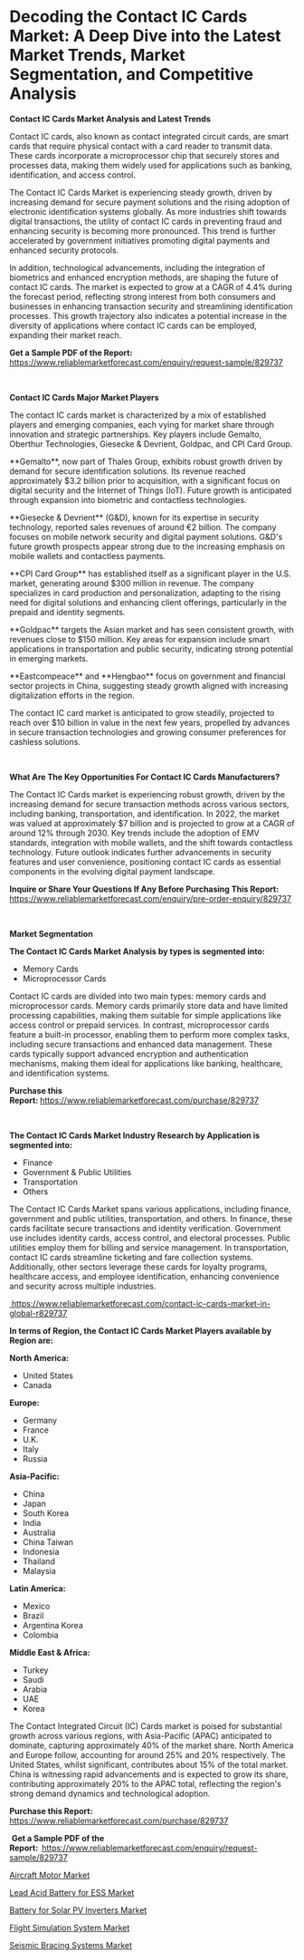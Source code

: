 <p><h1>Decoding the Contact IC Cards Market: A Deep Dive into the Latest Market Trends, Market Segmentation, and Competitive Analysis</h1></p><p><strong>Contact IC Cards Market Analysis and Latest Trends</strong></p>
<p><p>Contact IC cards, also known as contact integrated circuit cards, are smart cards that require physical contact with a card reader to transmit data. These cards incorporate a microprocessor chip that securely stores and processes data, making them widely used for applications such as banking, identification, and access control. </p><p>The Contact IC Cards Market is experiencing steady growth, driven by increasing demand for secure payment solutions and the rising adoption of electronic identification systems globally. As more industries shift towards digital transactions, the utility of contact IC cards in preventing fraud and enhancing security is becoming more pronounced. This trend is further accelerated by government initiatives promoting digital payments and enhanced security protocols. </p><p>In addition, technological advancements, including the integration of biometrics and enhanced encryption methods, are shaping the future of contact IC cards. The market is expected to grow at a CAGR of 4.4% during the forecast period, reflecting strong interest from both consumers and businesses in enhancing transaction security and streamlining identification processes. This growth trajectory also indicates a potential increase in the diversity of applications where contact IC cards can be employed, expanding their market reach.</p></p>
<p><strong>Get a Sample PDF of the Report:&nbsp;</strong> <a href="https://www.reliablemarketforecast.com/enquiry/request-sample/829737?utm_campaign=1108&utm_medium=2&utm_source=Github&utm_content=ia&utm_term=08102024&utm_id=contact-ic-cards">https://www.reliablemarketforecast.com/enquiry/request-sample/829737</a></p>
<p>&nbsp;</p>
<p><strong>Contact IC Cards Major Market Players</strong></p>
<p><p>The contact IC cards market is characterized by a mix of established players and emerging companies, each vying for market share through innovation and strategic partnerships. Key players include Gemalto, Oberthur Technologies, Giesecke & Devrient, Goldpac, and CPI Card Group.</p><p>**Gemalto**, now part of Thales Group, exhibits robust growth driven by demand for secure identification solutions. Its revenue reached approximately $3.2 billion prior to acquisition, with a significant focus on digital security and the Internet of Things (IoT). Future growth is anticipated through expansion into biometric and contactless technologies.</p><p>**Giesecke & Devrient** (G&D), known for its expertise in security technology, reported sales revenues of around €2 billion. The company focuses on mobile network security and digital payment solutions. G&D's future growth prospects appear strong due to the increasing emphasis on mobile wallets and contactless payments.</p><p>**CPI Card Group** has established itself as a significant player in the U.S. market, generating around $300 million in revenue. The company specializes in card production and personalization, adapting to the rising need for digital solutions and enhancing client offerings, particularly in the prepaid and identity segments.</p><p>**Goldpac** targets the Asian market and has seen consistent growth, with revenues close to $150 million. Key areas for expansion include smart applications in transportation and public security, indicating strong potential in emerging markets.</p><p>**Eastcompeace** and **Hengbao** focus on government and financial sector projects in China, suggesting steady growth aligned with increasing digitalization efforts in the region. </p><p>The contact IC card market is anticipated to grow steadily, projected to reach over $10 billion in value in the next few years, propelled by advances in secure transaction technologies and growing consumer preferences for cashless solutions.</p></p>
<p>&nbsp;</p>
<p><strong>What Are The Key Opportunities For Contact IC Cards Manufacturers?</strong></p>
<p><p>The Contact IC Cards market is experiencing robust growth, driven by the increasing demand for secure transaction methods across various sectors, including banking, transportation, and identification. In 2022, the market was valued at approximately $7 billion and is projected to grow at a CAGR of around 12% through 2030. Key trends include the adoption of EMV standards, integration with mobile wallets, and the shift towards contactless technology. Future outlook indicates further advancements in security features and user convenience, positioning contact IC cards as essential components in the evolving digital payment landscape.</p></p>
<p><strong>Inquire or Share Your Questions If Any Before Purchasing This Report:</strong> <a href="https://www.reliablemarketforecast.com/enquiry/pre-order-enquiry/829737?utm_campaign=1108&utm_medium=2&utm_source=Github&utm_content=ia&utm_term=08102024&utm_id=contact-ic-cards">https://www.reliablemarketforecast.com/enquiry/pre-order-enquiry/829737</a></p>
<p>&nbsp;</p>
<p><strong>Market Segmentation</strong></p>
<p><strong>The Contact IC Cards Market Analysis by types is segmented into:</strong></p>
<p><ul><li>Memory Cards</li><li>Microprocessor Cards</li></ul></p>
<p><p>Contact IC cards are divided into two main types: memory cards and microprocessor cards. Memory cards primarily store data and have limited processing capabilities, making them suitable for simple applications like access control or prepaid services. In contrast, microprocessor cards feature a built-in processor, enabling them to perform more complex tasks, including secure transactions and enhanced data management. These cards typically support advanced encryption and authentication mechanisms, making them ideal for applications like banking, healthcare, and identification systems.</p></p>
<p><strong>Purchase this Report:&nbsp;</strong><a href="https://www.reliablemarketforecast.com/purchase/829737?utm_campaign=1108&utm_medium=2&utm_source=Github&utm_content=ia&utm_term=08102024&utm_id=contact-ic-cards">https://www.reliablemarketforecast.com/purchase/829737</a></p>
<p>&nbsp;</p>
<p><strong>The Contact IC Cards Market Industry Research by Application is segmented into:</strong></p>
<p><ul><li>Finance</li><li>Government & Public Utilities</li><li>Transportation</li><li>Others</li></ul></p>
<p><p>The Contact IC Cards Market spans various applications, including finance, government and public utilities, transportation, and others. In finance, these cards facilitate secure transactions and identity verification. Government use includes identity cards, access control, and electoral processes. Public utilities employ them for billing and service management. In transportation, contact IC cards streamline ticketing and fare collection systems. Additionally, other sectors leverage these cards for loyalty programs, healthcare access, and employee identification, enhancing convenience and security across multiple industries.</p></p>
<p><a href="https://www.reliablemarketforecast.com/contact-ic-cards-market-in-global-r829737?utm_campaign=1108&utm_medium=2&utm_source=Github&utm_content=ia&utm_term=08102024&utm_id=contact-ic-cards">&nbsp;https://www.reliablemarketforecast.com/contact-ic-cards-market-in-global-r829737</a></p>
<p><strong>In terms of Region, the Contact IC Cards Market Players available by Region are:</strong></p>
<p>
    <p> <strong> North America: </strong>
        <ul>
            <li>United States</li>
            <li>Canada</li>
        </ul>
        </p> 
    <p> <strong> Europe: </strong>
        <ul>
            <li>Germany</li>
            <li>France</li>
            <li>U.K.</li>
            <li>Italy</li>
            <li>Russia</li>
        </ul>
        </p> 
    <p> <strong> Asia-Pacific: </strong>
        <ul>
            <li>China</li>
            <li>Japan</li>
            <li>South Korea</li>
            <li>India</li>
            <li>Australia</li>
            <li>China Taiwan</li>
            <li>Indonesia</li>
            <li>Thailand</li>
            <li>Malaysia</li>
        </ul>
        </p> 
    <p> <strong> Latin America: </strong>
        <ul>
            <li>Mexico</li>
            <li>Brazil</li>
            <li>Argentina Korea</li>
            <li>Colombia</li>
        </ul>
        </p> 
    <p> <strong> Middle East & Africa: </strong>
        <ul>
            <li>Turkey</li>
            <li>Saudi</li>
            <li>Arabia</li>
            <li>UAE</li>
            <li>Korea</li>
        </ul>
    </p>
    </p>
<p><p>The Contact Integrated Circuit (IC) Cards market is poised for substantial growth across various regions, with Asia-Pacific (APAC) anticipated to dominate, capturing approximately 40% of the market share. North America and Europe follow, accounting for around 25% and 20% respectively. The United States, whilst significant, contributes about 15% of the total market. China is witnessing rapid advancements and is expected to grow its share, contributing approximately 20% to the APAC total, reflecting the region's strong demand dynamics and technological adoption.</p></p>
<p><strong>Purchase this Report: </strong><a href="https://www.reliablemarketforecast.com/purchase/829737?utm_campaign=1108&utm_medium=2&utm_source=Github&utm_content=ia&utm_term=08102024&utm_id=contact-ic-cards">https://www.reliablemarketforecast.com/purchase/829737</a></p>
<p>&nbsp;<strong>Get a Sample PDF of the Report:&nbsp;&nbsp;</strong><a href="https://www.reliablemarketforecast.com/enquiry/request-sample/829737?utm_campaign=1108&utm_medium=2&utm_source=Github&utm_content=ia&utm_term=08102024&utm_id=contact-ic-cards">https://www.reliablemarketforecast.com/enquiry/request-sample/829737</a></p>
<p><strong></strong></p>
<p><p><a href="https://www.linkedin.com/pulse/top-trends-transforming-aircraft-motor-market-2024-2031-hashub-hdijf?utm_campaign=1108&utm_medium=2&utm_source=Github&utm_content=ia&utm_term=08102024&utm_id=contact-ic-cards">Aircraft Motor Market</a></p><p><a href="https://issuu.com/reportprime-2/docs/lead-acid-battery-for-ess-market-si_e167a1b055e7be?utm_campaign=1108&utm_medium=2&utm_source=Github&utm_content=ia&utm_term=08102024&utm_id=contact-ic-cards">Lead Acid Battery for ESS Market</a></p><p><a href="https://issuu.com/reportprime-2/docs/battery-for-solar-pv-inverters-mark_56fbe8886188cf?utm_campaign=1108&utm_medium=2&utm_source=Github&utm_content=ia&utm_term=08102024&utm_id=contact-ic-cards">Battery for Solar PV Inverters Market</a></p><p><a href="https://www.linkedin.com/pulse/regional-adaptations-global-flight-simulation-system-market-vz58f?utm_campaign=1108&utm_medium=2&utm_source=Github&utm_content=ia&utm_term=08102024&utm_id=contact-ic-cards">Flight Simulation System Market</a></p><p><a href="https://www.linkedin.com/pulse/global-seismic-bracing-systems-industry-research-report-competitive-ozyof?utm_campaign=1108&utm_medium=2&utm_source=Github&utm_content=ia&utm_term=08102024&utm_id=contact-ic-cards">Seismic Bracing Systems Market</a></p></p>